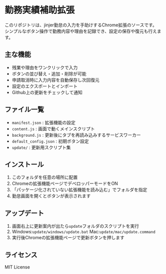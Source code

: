 # 勤務実績補助拡張

このリポジトリは、jinjer勤怠の入力を手助けするChrome拡張のソースです。
シンプルなボタン操作で勤務内容や理由を記録でき、設定の保存や復元も行えます。

## 主な機能
- 残業や理由をワンクリックで入力
- ボタンの並び替え・追加・削除が可能
- 申請取消時に入力内容を自動保存し次回復元
- 設定のエクスポートとインポート
- Github上の更新をチェックして通知

## ファイル一覧
- `manifest.json` : 拡張機能の設定
- `content.js` : 画面で動くメインスクリプト
- `background.js` : 更新後にタブを再読み込みするサービスワーカー
- `default_config.json` : 初期ボタン設定
- `update/` : 更新用スクリプト集

## インストール
1. このフォルダを任意の場所に配置
2. Chromeの拡張機能ページでデベロッパーモードをON
3. 「パッケージ化されていない拡張機能を読み込む」でフォルダを指定
4. 勤怠画面を開くとボタンが表示されます

## アップデート
1. 画面右上に更新案内が出たら`update`フォルダのスクリプトを実行
2. Windows:`update/windows/update.bat`
   Mac:`update/mac/update.command`
3. 実行後Chromeの拡張機能ページで更新ボタンを押します

## ライセンス
MIT License
